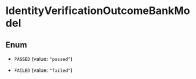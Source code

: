 

# IdentityVerificationOutcomeBankModel

## Enum


* `PASSED` (value: `"passed"`)

* `FAILED` (value: `"failed"`)



